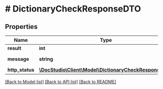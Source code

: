 # # DictionaryCheckResponseDTO

## Properties

Name | Type | Description | Notes
------------ | ------------- | ------------- | -------------
**result** | **int** | Result code |
**message** | **string** | Result message |
**http_status** | [**\DocStudio\Client\Model\DictionaryCheckResponseDTO**](DictionaryCheckResponseDTO.md) |  | [optional]

[[Back to Model list]](../../README.md#models) [[Back to API list]](../../README.md#endpoints) [[Back to README]](../../README.md)
